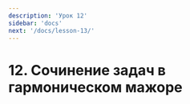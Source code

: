 ```yaml
---
description: 'Урок 12'
sidebar: 'docs'
next: '/docs/lesson-13/'
---
```


# 12. Сочинение задач в гармоническом мажоре
